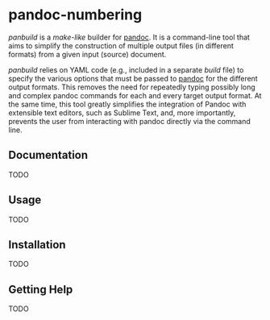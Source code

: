 # pandoc-numbering

*panbuild* is a _make-like_ builder for [pandoc][pandoc]. It is a command-line tool that aims to simplify the construction of multiple output files (in different formats) from a given input (source) document. 


*panbuild* relies on YAML code (e.g., included in a separate _build_ file) to specify the various options that must be passed to [pandoc][pandoc] for the different output formats. This removes the need for repeatedly typing possibly long and complex pandoc commands for each and every target output format. At the same time, this tool greatly simplifies the integration of Pandoc with extensible text editors, such as Sublime Text, and, more importantly, prevents the user from interacting with pandoc directly via the command line.

[pandoc]: http://pandoc.org/

Documentation
-------------

TODO

Usage
-----

TODO

Installation
------------

TODO

Getting Help
------------

TODO
